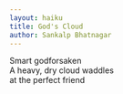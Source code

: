 ```yaml
---
layout: haiku
title: God's Cloud
author: Sankalp Bhatnagar
---
```


Smart godforsaken <br>
A heavy, dry cloud waddles <br>
at the perfect friend <br>
